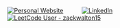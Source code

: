 [![Personal Website](https://img.shields.io/badge/Personal%20Website-8A2BE2?style=for-the-badge&color=rgb(27%2C%2056%2C%20153))](https://zackwalton.com)&nbsp;&nbsp;&nbsp;&nbsp;&nbsp;&nbsp;&nbsp;&nbsp;&nbsp;&nbsp;
[![LinkedIn](https://img.shields.io/badge/LinkedIn-0077B5?style=for-the-badge&logo=linkedin&logoColor=white)](https://www.linkedin.com/in/walton-zachary/)&nbsp;&nbsp;&nbsp;&nbsp;&nbsp;&nbsp;&nbsp;&nbsp;&nbsp;&nbsp;
[![LeetCode User - zackwalton15](https://img.shields.io/badge/dynamic/json?style=for-the-badge&labelColor=black&color=%23ffa116&label=Solved&query=solvedOverTotal&url=https%3A%2F%2Fbadge.xyli.tech/%2Fapi%2Fusers%2Fzackwalton15&logo=leetcode&logoColor=yellow)](https://leetcode.com/zackwalton15/)
